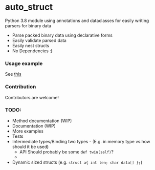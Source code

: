 # auto_struct
Python 3.8 module using annotations and dataclasses for easily writing parsers for binary data
- Parse packed binary data using declarative forms
- Easily validate parsed data
- Easily nest structs
- No Dependencies :)

### Usage example
See [this](https://github.com/Valmarelox/auto_struct/blob/master/examples/elf_header_parser.py)

### Contribution
Contributors are welcome!

### TODO:
- Method documentation (WIP)
- Documentation (WIP)
- More examples
- Tests
- Intermediate types/Binding two types - (E.g. in memory type vs how should it be used)
    - API Should probably be some `def twin(self)`?
    - 
- Dynamic sized structs (e.g. `struct a{ int len; char data[] };`)
